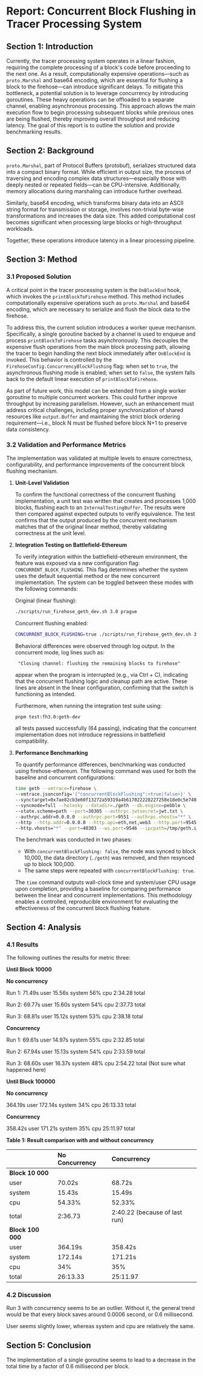 # Report: Concurrent Block Flushing in Tracer Processing System

## Section 1: Introduction

Currently, the tracer processing system operates in a linear fashion, requiring the complete processing of a block's code before proceeding to the next one. As a result, computationally expensive operations—such as `proto.Marshal` and base64 encoding, which are essential for flushing a block to the firehose—can introduce significant delays. To mitigate this bottleneck, a potential solution is to leverage concurrency by introducing goroutines. These heavy operations can be offloaded to a separate channel, enabling asynchronous processing. This approach allows the main execution flow to begin processing subsequent blocks while previous ones are being flushed, thereby improving overall throughput and reducing latency. The goal of this report is to outline the solution and provide benchmarking results.

## Section 2: Background

`proto.Marshal`, part of Protocol Buffers (protobuf), serializes structured data into a compact binary format. While efficient in output size, the process of traversing and encoding complex data structures—especially those with deeply nested or repeated fields—can be CPU-intensive. Additionally, memory allocations during marshaling can introduce further overhead.

Similarly, base64 encoding, which transforms binary data into an ASCII string format for transmission or storage, involves non-trivial byte-wise transformations and increases the data size. This added computational cost becomes significant when processing large blocks or high-throughput workloads.

Together, these operations introduce latency in a linear processing pipeline.

## Section 3: Method

### 3.1 Proposed Solution

A critical point in the tracer processing system is the `OnBlockEnd` hook, which invokes the `printBlockToFirehose` method. This method includes computationally expensive operations such as `proto.Marshal` and base64 encoding, which are necessary to serialize and flush the block data to the firehose.

To address this, the current solution introduces a worker queue mechanism. Specifically, a single goroutine backed by a channel is used to enqueue and process `printBlockToFirehose` tasks asynchronously. This decouples the expensive flush operations from the main block processing path, allowing the tracer to begin handling the next block immediately after `OnBlockEnd` is invoked. This behavior is controlled by the `FirehoseConfig.ConcurrencyBlockFlushing` flag: when set to `true`, the asynchronous flushing mode is enabled; when set to `false`, the system falls back to the default linear execution of `printBlockToFirehose`.

As part of future work, this model can be extended from a single worker goroutine to multiple concurrent workers. This could further improve throughput by increasing parallelism. However, such an enhancement must address critical challenges, including proper synchronization of shared resources like `output.Buffer` and maintaining the strict block ordering requirement—i.e., block N must be flushed before block N+1 to preserve data consistency.

### 3.2 Validation and Performance Metrics

The implementation was validated at multiple levels to ensure correctness, configurability, and performance improvements of the concurrent block flushing mechanism.

1.  **Unit-Level Validation**

    To confirm the functional correctness of the concurrent flushing implementation, a unit test was written that creates and processes 1,000 blocks, flushing each to an `InternalTestingBuffer`. The results were then compared against expected outputs to verify equivalence. The test confirms that the output produced by the concurrent mechanism matches that of the original linear method, thereby validating correctness at the unit level.
2.  **Integration Testing on Battlefield-Ethereum**

    To verify integration within the battlefield-ethereum environment, the feature was exposed via a new configuration flag: `CONCURRENT_BLOCK_FLUSHING`. This flag determines whether the system uses the default sequential method or the new concurrent implementation. The system can be toggled between these modes with the following commands:

    Original (linear flushing):

    ```bash
    ./scripts/run_firehose_geth_dev.sh 3.0 prague
    ```

    Concurrent flushing enabled:

    ```bash
    CONCURRENT_BLOCK_FLUSHING=true ./scripts/run_firehose_geth_dev.sh 3.0 prague
    ```

    Behavioral differences were observed through log output. In the concurrent mode, log lines such as:

    ```
     "Closing channel: flushing the remaining blocks to firehose"
    ```

    appear when the program is interrupted (e.g., via Ctrl + C), indicating that the concurrent flushing logic and cleanup path are active. These lines are absent in the linear configuration, confirming that the switch is functioning as intended.

    Furthermore, when running the integration test suite using:

    ```bash
    pnpm test:fh3.0:geth-dev
    ```

    all tests passed successfully (64 passing), indicating that the concurrent implementation does not introduce regressions in battlefield compatibility.
3.  **Performance Benchmarking**

    To quantify performance differences, benchmarking was conducted using firehose-ethereum. The following command was used for both the baseline and concurrent configurations:

    ```bash
    time geth --vmtrace=firehose \
    --vmtrace.jsonconfig='{"concurrentBlockFlushing":<true|false>}' \
    --synctarget=0x7ae82cb3e60f13272a59319a4b617022228227258e18e0c5e7404236d773d2a3 \
    --syncmode=full --holesky --datadir=./geth --db.engine=pebble \
    --state.scheme=path --port=30305 --authrpc.jwtsecret=jwt.txt \
    --authrpc.addr=0.0.0.0 --authrpc.port=9551 --authrpc.vhosts="*" \
    --http --http.addr=0.0.0.0 --http.api=eth,net,web3 --http.port=9545 \
    --http.vhosts="*" --port=40303 --ws.port=9546 --ipcpath=/tmp/geth.ipc > /dev/null
    ```

    The benchmark was conducted in two phases:

    * With `concurrentBlockFlushing: false`, the node was synced to block 10,000, the data directory (`./geth`) was removed, and then resynced up to block 100,000.
    * The same steps were repeated with `concurrentBlockFlushing: true`.

    The `time` command outputs wall-clock time and system/user CPU usage upon completion, providing a baseline for comparing performance between the linear and concurrent implementations. This methodology enables a controlled, reproducible environment for evaluating the effectiveness of the concurrent block flushing feature.

## Section 4: Analysis

### 4.1 Results

The following outlines the results for metric three:

**Until Block 10000**

**No concurrency**

Run 1: 71.49s user 15.56s system 56% cpu 2:34.28 total

Run 2: 69.77s user 15.60s system 54% cpu 2:37.73 total

Run 3: 68.81s user 15.12s system 53% cpu 2:38.18 total

**Concurrency**

Run 1: 69.61s user 14.97s system 55% cpu 2:32.85 total

Run 2: 67.94s user 15.13s system 54% cpu 2:33.59 total

Run 3: 68.60s user 16.37s system 48% cpu 2:54.22 total (Not sure what happened here)

**Until Block 100000**

**No concurrency**

364.19s user 172.14s system 34% cpu 26:13.33 total

**Concurrency**

358.42s user 171.21s system 35% cpu 25:11.97 total

**Table 1: Result comparison with and without concurrency**

|                 | No Concurrency | Concurrency        |
| :-------------- | :------------- | :----------------- |
| **Block 10 000** |                |                    |
| user            | 70.02s         | 68.72s             |
| system          | 15.43s         | 15.49s             |
| cpu             | 54.33%         | 52.33%             |
| total           | 2:36.73        | 2:40.22 (because of last run) |
| **Block 100 000**|                |                    |
| user            | 364.19s        | 358.42s            |
| system          | 172.14s        | 171.21s            |
| cpu             | 34%            | 35%                |
| total           | 26:13.33       | 25:11.97           |

### 4.2 Discussion

Run 3 with concurrency seems to be an outlier. Without it, the general trend would be that every block saves around 0.0006 second, or 0.6 millisecond.

User seems slightly lower, whereas system and cpu are relatively the same.

## Section 5: Conclusion

The implementation of a single goroutine seems to lead to a decrease in the total time by a factor of 0.6 millisecond per block.

